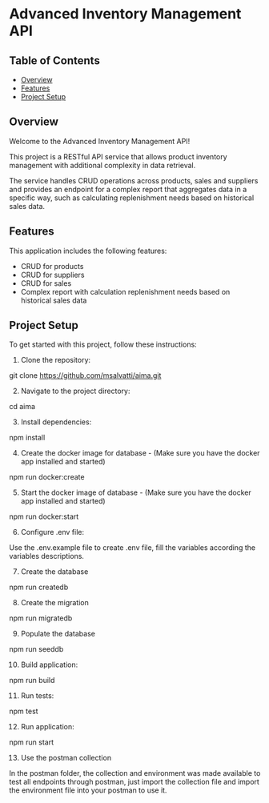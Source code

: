 # Advanced Inventory Management API

## Table of Contents

- [Overview](#overview)
- [Features](#features)
- [Project Setup](#project-setup)

## Overview

Welcome to the Advanced Inventory Management API!

This project is a RESTful API service that allows product inventory management with additional complexity in data retrieval.

The service handles CRUD operations across products, sales and suppliers and provides an endpoint for a complex report that aggregates data in a specific way, such as calculating replenishment needs based on historical sales data.

## Features

This application includes the following features:

- CRUD for products
- CRUD for suppliers
- CRUD for sales
- Complex report with calculation replenishment needs based on historical sales data

## Project Setup

To get started with this project, follow these instructions:

1. Clone the repository:

git clone https://github.com/msalvatti/aima.git

2. Navigate to the project directory:

cd aima

3. Install dependencies:

npm install

4. Create the docker image for database - (Make sure you have the docker app installed and started)

npm run docker:create

5. Start the docker image of database - (Make sure you have the docker app installed and started)

npm run docker:start

6. Configure .env file:

Use the .env.example file to create .env file, fill the variables according the variables descriptions.

7. Create the database

npm run createdb

8. Create the migration

npm run migratedb

9. Populate the database

npm run seeddb

10. Build application:

npm run build

11. Run tests:

npm test

12. Run application:

npm run start

13. Use the postman collection

In the postman folder, the collection and environment was made available to test all endpoints through postman, just import the collection file and import the environment file into your postman to use it.